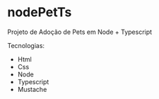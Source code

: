 # nodePetTs
Projeto de Adoção de Pets em Node + Typescript

Tecnologias:
- Html
- Css
- Node
- Typescript
- Mustache
